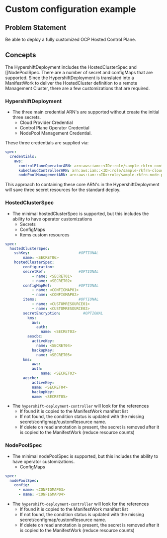 # Custom configuration example

## Problem Statement
Be able to deploy a fully customized OCP Hosted Control Plane.

## Concepts
The HypershiftDeployment includes the HostedClusterSpec and []NodePoolSpec. There are a number of secret and configMaps that are supported. Since the HypershiftDeployment is translated into a ManifestWork to deliver the HostedCluster definition to a remote Management Cluster, there are a few customizations that are required.

### HypershiftDeployment
* The three main credential ARN's are supported without create the initial three secrets.
  * Cloud Provider Credential
  * Control Plane Operator Credential
  * NodePool Management Credential.

These three credentials are supplied via:
```yaml
spec:
  credentials:
    aws:
      controlPlaneOperatorARN: arn:aws:iam::<ID>:role/sample-rkfrn-control-plane-operator
      kubeCloudControllerARN: arn:aws:iam::<ID>:role/sample-rkfrn-cloud-controller
      nodePoolManagementARN: arn:aws:iam::<ID>:role/sample-rkfrn-node-pool
```
This approach to containing these core ARN's in the HypershiftDeployment will save three secret resources for the standard deploy.

### HostedClusterSpec
* The minimal hostedClusterSpec is supported, but this includes the ability to have operator customizations
  * Secrets
  * ConfigMaps
  * Items  custom resources
```yaml
spec:
  hostedClusterSpec:
    sshKey:                      #OPTIONAL
        name: <SECRET06>
    hostedClusterSpec:
        configuration:
        secretRef:               #OPTIONAL
            - name: <SECRET01>
            - name: <SECRET02>
        configMapRef:            #OPTIONAL
            - name: <CONFIGMAP01>
            - name: <CONFIGMAP02>
        items:                   #OPTIONAL
            - name: <CUSTOMRESOURCE01>
            - name: <CUSTOMRESOURCE02>
        secretEncryption:          #OPTIONAL
          kms:
            aws:
              auth:
                name: <SECRET03>
          aescbc:
            activeKey:
              name: <SECRET04>
            backupKey:
              name: <SECRET05>
        kms:
            aws:
            auth:
                name: <SECRET03>
        aescbc:
            activeKey:
            name: <SECRET04>
            backupKey:
            name: <SECRET05>
```
* The `hypershift-deployment-controller` will look for the references
  * If found it is copied to the ManifestWork manifest list
  * If not found, the condition status is updated with the missing secret/configmap/customResource name.
  * If delete on read annotation is present, the secret is removed after it is copied to the ManifestWork (reduce resource counts)

### NodePoolSpec
* The minimal nodePoolSpec is supported, but this includes the ability to have operator customizations.
  * ConfigMaps
```yaml
spec:
  nodePoolSpec:
    config:     
      - name: <CONFIGMAP03>
      - name: <CONFIGMAP04>
```
* The `hypershift-deployment-controller` will look for the references
  * If found it is copied to the ManifestWork manifest list
  * If not found, the condition status is updated with the missing secret/configmap/customResource name.
  * If delete on read annotation is present, the secret is removed after it is copied to the ManifestWork (reduce resource counts)